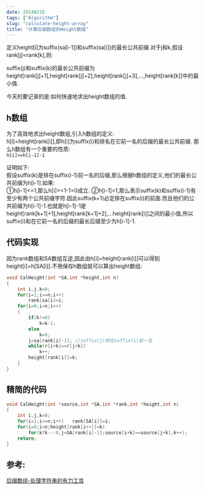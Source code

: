 ```yaml
---
date: 20140216
tags: ["Algorithm"]
slug: "calculate-height-array"
title: "计算后缀数组的Height数组"
---
```




定义height[i]为suffix(sa[i-1])和suffix(sa[i])的最长公共前缀.对于j和k,假设rank[j]<rank[k],则:

suffix(j)和suffix(k)的最长公共前缀为height[rank[j]+1],height[rank[j]+2],height[rank[j]+3],...,height[rank[k]]中的最小值.

今天的要记录的是:如何快速地求出height数组的值.

## h数组

为了高效地求出height数组,引入h数组的定义:  
h[i]=height[rank[i]],即h[i]为suffix(i)和排名在它前一名的后缀的最长公共前缀.
那么h数组有一个重要的性质:  
`h[i]>=h[i-1]-1`

证明如下:  
假设suffix(k)是排在suffix(i-1)前一名的后缀,那么根据h数组的定义,他们的最长公共前缀为h[i-1].如果:  
①h[i-1]<=1,那么h[i]>=1-1=0成立.
②h[i-1]=1,那么表示suffix(k)和suffix(i-1)有至少有两个公共前缀字符.因此suffix(k+1)必定排在suffix(i)的前面.而且他们的公共前缀为h[i-1]-1.也就是h[i-1]-1是height[rank[k+1]+1],height[rank[k+1]+2],...height[rank[i]]之间的最小值,所以suffix(i)和在它前一名的后缀的最长后缀至少为h[i-1]-1.

## 代码实现

因为rank数组和SA数组互逆,因此由h[i]=height[rank[i]]可以得到height[i]=h[SA[i]].不用保存h数组就可以算出height数组:  

```c++
void CalHeight(int *SA,int *height,int n)
{
    int i,j,k=0;
    for(i=1;i<=n;i++)
        rank[sa[i]=i;
    for(i=0;i<n;i++)
    {
        if(k!=0)
            k=k-1;
        else
            k=0;
        j=sa[rank[i]-1]; //suffix(j)排在suffix(i)前一名
        while(r[i+k]==r[j+k])
            k++;
        height[rank[i]]=k;
    }
}
```

## 精简的代码

```c++
void CalHeight(int *source,int *SA,int *rank,int *height,int n)
{
    int i,j,k=0;
    for(i=1;i<=n;i++)   rank[SA[i]]=i;
    for(i=0;i<n;height[rank[i++]]=k)
        for(k?k--:0,j=SA[rank[i]-1];source[i+k]==source[j+k];k++);
    return;
}
```

## 参考:

[后缀数组-处理字符串的有力工具](https://www.dropbox.com/s/lkh0ca0d55fl5g0/%E5%90%8E%E7%BC%80%E6%95%B0%E7%BB%84%E2%80%94%E2%80%94%E5%A4%84%E7%90%86%E5%AD%97%E7%AC%A6%E4%B8%B2%E7%9A%84%E6%9C%89%E5%8A%9B%E5%B7%A5%E5%85%B7.pdf)

